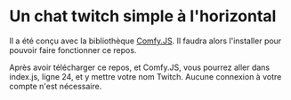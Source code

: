 # Un chat twitch simple à l'horizontal

Il a été conçu avec la bibliothèque [Comfy.JS](https://github.com/Bocnee/stream-chat.git). Il faudra alors l'installer pour pouvoir faire fonctionner ce repos.

Après avoir télécharger ce repos, et Comfy.JS, vous pourrez aller dans index.js, ligne 24, et y mettre votre nom Twitch. Aucune connexion à votre compte n'est nécessaire.
